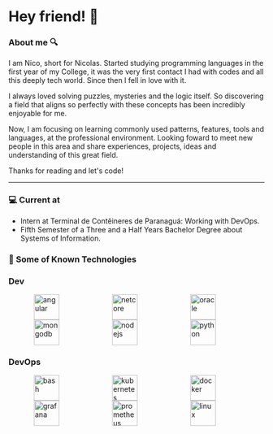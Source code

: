 # Hey friend! 👋

### About me 🔍

I am Nico, short for Nicolas. Started studying programming languages in the first year of my College, it was the very first contact I had with codes and all this deeply tech world. Since then I fell in love with it. 

I always loved solving puzzles, mysteries and the logic itself. So discovering a field that aligns so perfectly with these concepts has been incredibly enjoyable for me. 

Now, I am focusing on learning commonly used patterns, features, tools and languages, at the professional environment. Looking foward to meet new people in this area and share experiences, projects, ideas and understanding of this great field. 

Thanks for reading and let's code!

---

### 💻 Current at

- Intern at Terminal de Contêineres de Paranaguá: Working with DevOps.
- Fifth Semester of a Three and a Half Years Bachelor Degree about Systems of Information.

### 👾 Some of Known Technologies 

### Dev

<div style="display: inline_block">
  
  <img style="margin: auto 50px" width="50" height="50" align="center" alt="angular" src="https://raw.githubusercontent.com/marwin1991/profile-technology-icons/refs/heads/main/icons/angular.png">
  
  <img style="margin: auto 50px" width="50" height="50" align="center" alt="netcore" src="https://raw.githubusercontent.com/marwin1991/profile-technology-icons/refs/heads/main/icons/_net_core.png">
  
  <img style="margin: auto 50px" width="50" height="50" align="center" alt="oracle" src="https://raw.githubusercontent.com/marwin1991/profile-technology-icons/refs/heads/main/icons/oracle.png">
  
  <img style="margin: auto 50px" width="50" height="50" align="center" alt="mongodb" src="https://raw.githubusercontent.com/marwin1991/profile-technology-icons/refs/heads/main/icons/mongodb.png">
  
  <img style="margin: auto 50px" width="50" height="50" align="center" alt="nodejs" src="https://raw.githubusercontent.com/marwin1991/profile-technology-icons/refs/heads/main/icons/node_js.png">
  
  <img style="margin: auto 50px" width="50" height="50" align="center" alt="python" src="https://raw.githubusercontent.com/marwin1991/profile-technology-icons/refs/heads/main/icons/python.png">
</div>

### DevOps

<div style="display: inline_block">
            
  <img style="margin: auto 50px" width="50" height="50" align="center" alt="bash" src="https://raw.githubusercontent.com/marwin1991/profile-technology-icons/refs/heads/main/icons/bash.png">

  <img style="margin: auto 50px" width="50" height="50" align="center" alt="kubernetes" src="https://raw.githubusercontent.com/marwin1991/profile-technology-icons/refs/heads/main/icons/kubernetes.png">
  <img style="margin: auto 50px" width="50" height="50" align="center" alt="docker" src="https://raw.githubusercontent.com/marwin1991/profile-technology-icons/refs/heads/main/icons/docker.png">
           
  <img style="margin: auto 50px" width="50" height="50" align="center" alt="grafana" src="https://raw.githubusercontent.com/marwin1991/profile-technology-icons/refs/heads/main/icons/grafana.png">
  <img style="margin: auto 50px" width="50" height="50" align="center" alt="prometheus" src="https://raw.githubusercontent.com/marwin1991/profile-technology-icons/refs/heads/main/icons/prometheus.png">
  <img style="margin: auto 50px" width="50" height="50" align="center" alt="linux" src="https://raw.githubusercontent.com/marwin1991/profile-technology-icons/refs/heads/main/icons/linux.png">

</div>
